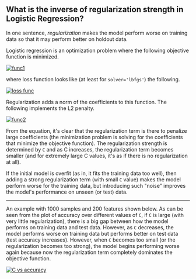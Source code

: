 ## What is the inverse of regularization strength in Logistic Regression?

In one sentence, _regularization_ makes the model perform worse on training data so that it may perform better on holdout data. 

Logistic regression is an optimization problem where the following objective function is minimized.

[![func1][1]][1]

where loss function looks like (at least for `solver='lbfgs'`) the following.

[![loss func][2]][2]

Regularization adds a norm of the coefficients to this function. The following implements the L2 penalty.

[![func2][3]][3]

From the equation, it's clear that the regularization term is there to penalize large coefficients (the minimization problem is solving for the coefficients that minimize the objective function). The regularization strength is determined by `C` and as C increases, the regularization term becomes smaller (and for extremely large C values, it's as if there is no regularization at all).

If the initial model is overfit (as in, it fits the training data too well), then adding a strong regularization term (with small `C` value) makes the model perform worse for the training data, but introducing such "noise" improves the model's performance on unseen (or test) data.

---

An example with 1000 samples and 200 features shown below. As can be seen from the plot of accuracy over different values of `C`, if `C` is large (with very little regularization), there is a big gap between how the model performs on training data and test data. However, as `C` decreases, the model performs worse on training data but performs better on test data (test accuracy increases). However, when `C` becomes too small (or the regularization becomes too strong), the model begins performing worse again because now the regularization term completely dominates the objective function.

[![C vs accuracy][4]][4]




  [1]: https://i.stack.imgur.com/mzAMA.png
  [2]: https://i.stack.imgur.com/Ho9ZH.png
  [3]: https://i.stack.imgur.com/Ke67p.png
  [4]: https://i.stack.imgur.com/O9V3R.png